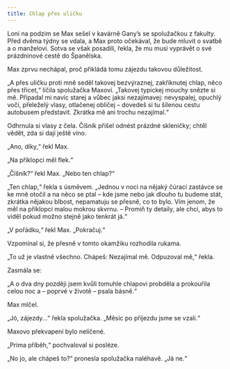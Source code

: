 ```yaml
---
title: Chlap přes uličku
---
```


Loni na podzim se Max sešel v kavárně Gany’s se spolužačkou z fakulty. Před dvěma týdny se vdala, a Max proto očekával, že bude mluvit o svatbě a o manželovi. Sotva se však posadili, řekla, že mu musí vyprávět o své prázdninové cestě do Španělska.

  

Max zprvu nechápal, proč přikládá tomu zájezdu takovou důležitost.

„A přes uličku proti mně seděl takovej bezvýraznej, zakřiknutej chlap, něco přes třicet,“ líčila spolužačka Maxovi. „Takovej typickej mouchy snězte si mě. Připadal mi navíc starej a vůbec jaksi nezajímavej: nevyspalej, opuchlý voči, přeleželý vlasy, otlačenej obličej – dovedeš si tu šílenou cestu autobusem představit. Zkrátka mě ani trochu nezajímal.“

Odhrnula si vlasy z čela. Číšník přišel odnést prázdné skleničky; chtěl vědět, zda si dají ještě víno.

„Ano, díky,“ řekl Max.

„Na příklopci měl flek.“

„Číšník?“ řekl Max. „Nebo ten chlap?“

„Ten chlap,“ řekla s úsměvem. „Jednou v noci na nějaký čúrací zastávce se ke mně otočil a na něco se ptal – kde jsme nebo jak dlouho tu budeme stát, zkrátka nějakou blbost, nepamatuju se přesně, co to bylo. Vím jenom, že měl na příklopci malou mokrou skvrnu. – Promiň ty detaily, ale chci, abys to viděl pokud možno stejně jako tenkrát já.“

„V pořádku,“ řekl Max. „Pokračuj.“

Vzpomínal si, že přesně v tomto okamžiku rozhodila rukama.

„To už je vlastně všechno. Chápeš: Nezajímal mě. Odpuzoval mě,“ řekla.

Zasmála se:

„A o dva dny později jsem kvůli tomuhle chlapovi probděla a prokouřila celou noc a – poprvé v životě – psala básně.“

Max mlčel.

„Jó, zájezdy…“ řekla spolužačka. „Měsíc po příjezdu jsme se vzali.“

Maxovo překvapení bylo nelíčené.

„Prima příběh,“ pochvaloval si posléze.

„No jo, ale chápeš to?“ pronesla spolužačka naléhavě. „Já ne.“
